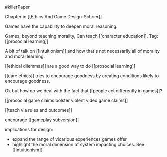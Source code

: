 #killerPaper

Chapter in [[Ethics And Game Design-Schrier]]

Games have the capability to deepen moral reasoning.

Games, beyond teaching morality, Can teach [[character education]]. Tag: [[prosocial learning]]

A bit of talk on [[intuitionism]] and how that's not necessarily all of morality and moral learning.

[[ethical dilemmas]] are a good way to do [[prosocial learning]]

[[care ethics]] tries to encourage goodness by creating conditions likely to encourage goodness.

Ok but how do we deal with the fact that [[people act differently in games]]?

[[prosocial game claims bolster violent video game claims]]

[[teach via rules and outcomes]]

encourage [[gameplay subversion]]

implications for design:

 - expand the range of vicarious experiences games offer
 - highlight the moral dimension of system impacting choices. See [[intuitionism]]
